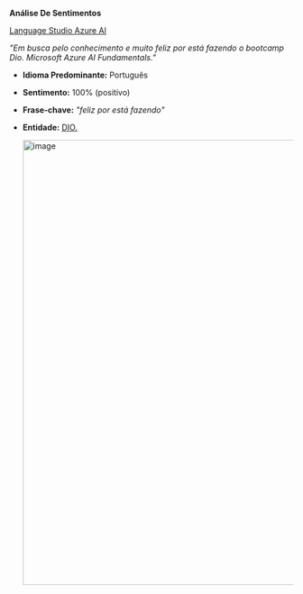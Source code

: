 **Análise De Sentimentos**

[Language Studio Azure AI](https://language.cognitive.azure.com/tryout/sentiment)

*"Em busca pelo conhecimento e muito feliz por está fazendo o bootcamp Dio. Microsoft Azure AI Fundamentals."*

- **Idioma Predominante:** Português
- **Sentimento:** 100% (positivo)
- **Frase-chave:** *"feliz por está fazendo"*
- **Entidade:** [DIO.](https://web.dio.me/track/microsoft-azure-ai-fundamentals)


 
    <img width="790" alt="image" src="https://github.com/GEISABEL/AI900AnaliseDeSentimentos/assets/110138843/73a4868d-483b-40c1-a418-bf33388592d9">
